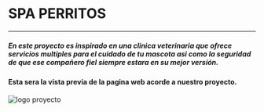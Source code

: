 # SPA PERRITOS
---------------------------
##### En este proyecto es inspirado en una clinica veterinaria que ofrece servicios multiples para el cuidado de tu mascota asi como la seguridad de que ese compañero fiel siempre estara en su mejor versión.

#### Esta sera la vista previa de la pagina web acorde a nuestro proyecto.

![logo proyecto](https://lh3.googleusercontent.com/kADQMByihK69-ZGpR3eIMY0RpMKFQYV6Yq2LgAOoi7dt0y6HT-UcYxSFkLbvWMkB30p9MQ=s160)
